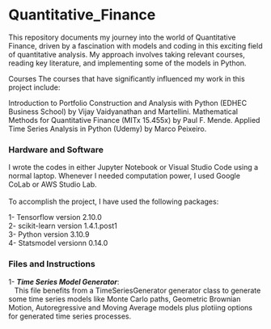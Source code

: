 # Quantitative_Finance

This repository documents my journey into the world of Quantitative Finance, driven by a fascination with models and coding in this exciting field of quantitative analysis. My approach involves taking relevant courses, reading key literature, and implementing some of the models in Python.

Courses
The courses that have significantly influenced my work in this project include:

Introduction to Portfolio Construction and Analysis with Python (EDHEC Business School) by Vijay Vaidyanathan and Martellini.
Mathematical Methods for Quantitative Finance (MITx 15.455x) by Paul F. Mende.
Applied Time Series Analysis in Python (Udemy) by Marco Peixeiro.
 

### Hardware and Software
I wrote the codes in either Jupyter Notebook or Visual Studio Code using a normal laptop. Whenever I needed computation power, I used Google CoLab or AWS Studio Lab. <br><br>
To accomplish the project, I have used the following packages:<br><be>

1- Tensorflow  version 2.10.0  <br>
2- scikit-learn    version 1.4.1.post1  <br>
3- Python          version 3.10.9 <br>
4- Statsmodel      versionn 0.14.0 <br>

### Files and Instructions

1- ***Time Series Model Generator***:  <br>
&nbsp;&nbsp;&nbsp;This file benefits from a TimeSeriesGenerator generator class to generate some time series models like Monte Carlo paths, Geometric Brownian Motion, Autoregressive and Moving Average models plus  plotiing options for generated time series processes.<br>
